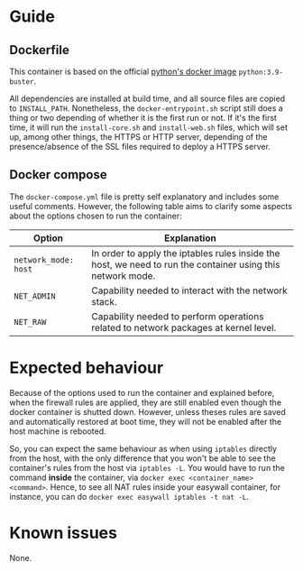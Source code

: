 # Guide

## Dockerfile

This container is based on the official [python's docker image](https://hub.docker.com/_/python) `python:3.9-buster`.

All dependencies are installed at build time, and all source files are copied to `INSTALL_PATH`. Nonetheless, the `docker-entrypoint.sh` script still does a thing or two depending of whether it is the first run or not. If it's the first time, it will run the `install-core.sh` and `install-web.sh` files, which will set up, among other things, the HTTPS or HTTP server, depending of the presence/absence of the SSL files required to deploy a HTTPS server.

## Docker compose

The `docker-compose.yml` file is pretty self explanatory and includes some useful comments. However, the following table aims to clarify some aspects about the options chosen to run the container:

| Option | Explanation |
|-|-|
| `network_mode: host` | In order to apply the iptables rules inside the host, we need to run the container using this network mode. |
| `NET_ADMIN` | Capability needed to interact with the network stack. |
| `NET_RAW` | Capability needed to perform operations related to network packages at kernel level. |

# Expected behaviour

Because of the options used to run the container and explained before, when the firewall rules are applied, they are still enabled even though the docker container is shutted down. However, unless theses rules are saved and automatically restored at boot time, they will not be enabled after the host machine is rebooted. 

So, you can expect the same behaviour as when using `iptables` directly from the host, with the only difference that you won't be able to see the container's rules from the host via `iptables -L`. You would have to run the command **inside** the container, via `docker exec <container_name> <command>`. Hence, to see all NAT rules inside your easywall container, for instance, you can do `docker exec easywall iptables -t nat -L`.

# Known issues

None.
